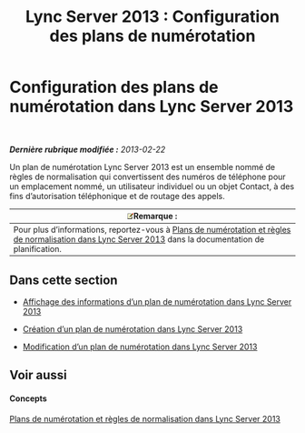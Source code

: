 ﻿---
title: 'Lync Server 2013 : Configuration des plans de numérotation'
TOCTitle: Configuration des plans de numérotation
ms:assetid: d4a4d803-f1a8-4ed9-907e-5f532a0f6c6b
ms:mtpsurl: https://technet.microsoft.com/fr-fr/library/Gg398922(v=OCS.15)
ms:contentKeyID: 49298960
ms.date: 05/20/2016
mtps_version: v=OCS.15
ms.translationtype: HT
---

# Configuration des plans de numérotation dans Lync Server 2013

 

_**Dernière rubrique modifiée :** 2013-02-22_

Un plan de numérotation Lync Server 2013 est un ensemble nommé de règles de normalisation qui convertissent des numéros de téléphone pour un emplacement nommé, un utilisateur individuel ou un objet Contact, à des fins d’autorisation téléphonique et de routage des appels.

<table>
<thead>
<tr class="header">
<th><img src="images/Gg398920.note(OCS.15).gif" title="note" alt="note" />Remarque :</th>
</tr>
</thead>
<tbody>
<tr class="odd">
<td>Pour plus d’informations, reportez-vous à <a href="lync-server-2013-dial-plans-and-normalization-rules.md">Plans de numérotation et règles de normalisation dans Lync Server 2013</a> dans la documentation de planification.</td>
</tr>
</tbody>
</table>


## Dans cette section

  - [Affichage des informations d’un plan de numérotation dans Lync Server 2013](lync-server-2013-view-dial-plan-information.md)

  - [Création d’un plan de numérotation dans Lync Server 2013](lync-server-2013-create-a-dial-plan.md)

  - [Modification d’un plan de numérotation dans Lync Server 2013](lync-server-2013-modify-a-dial-plan.md)

## Voir aussi

#### Concepts

[Plans de numérotation et règles de normalisation dans Lync Server 2013](lync-server-2013-dial-plans-and-normalization-rules.md)

